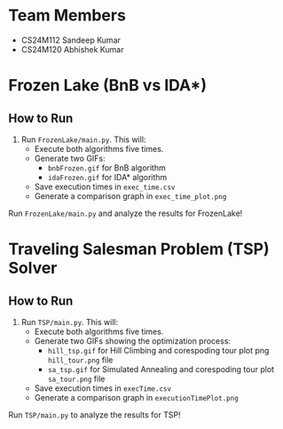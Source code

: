 # Team Members

- CS24M112 Sandeep Kumar
- CS24M120 Abhishek Kumar

# Frozen Lake (BnB vs IDA*)

## How to Run
1. Run `FrozenLake/main.py`. This will:
   - Execute both algorithms five times.
   - Generate two GIFs:
     - `bnbFrozen.gif` for BnB algorithm
     - `idaFrozen.gif` for IDA* algorithm
   - Save execution times in `exec_time.csv`
   - Generate a comparison graph in `exec_time_plot.png`

Run `FrozenLake/main.py` and analyze the results for FrozenLake!

# Traveling Salesman Problem (TSP) Solver

## How to Run
1. Run `TSP/main.py`. This will:
   - Execute both algorithms five times.
   - Generate two GIFs showing the optimization process:
     - `hill_tsp.gif` for Hill Climbing and corespoding tour plot png `hill_tour.png` file
     - `sa_tsp.gif` for Simulated Annealing and corespoding tour plot `sa_tour.png` file
   - Save execution times in `execTime.csv`
   - Generate a comparison graph in `executionTimePlot.png`

Run `TSP/main.py` to analyze the results for TSP!

